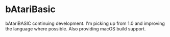 # bAtariBasic
bAtariBASIC continuing development. I'm picking up from 1.0 and improving the language where possible. Also providing macOS build support.
